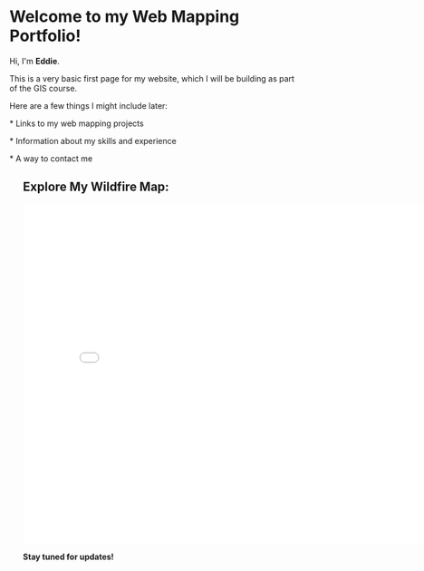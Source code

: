 <h1>Welcome to my Web Mapping Portfolio!</h1>
<p>Hi, I'm <strong>Eddie</strong>.</p>
<p>This is a very basic first page for my website, which I will be building as part of the GIS course.</p>

<p>Here are a few things I might include later:</p>

<p>* Links to my web mapping projects
<p>* Information about my skills and experience</p>
<p>* A way to contact me</p>
<ul>
  <h2>Explore My Wildfire Map:</h2>

<iframe src="{{ site.baseurl }}/assets/maps/mainwildfire.html" width="800" height="600" frameborder="0"></iframe>
<script src="mainwildfire.js"></script>


<p><strong>Stay tuned for updates!</strong></p>

